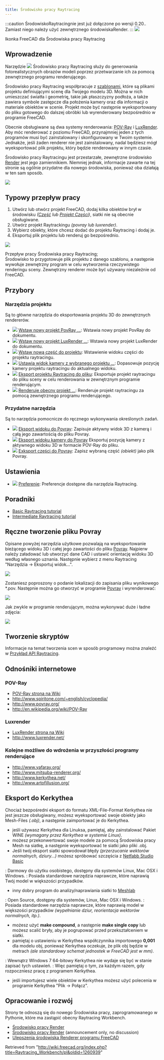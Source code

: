 ```yaml
---
title: Środowisko pracy Raytracing
---
```


:::caution
ŚrodowiskoRaytracingnie jest już dołączone po wersji 0.20..
Zamiast niego należy użyć zewnętrznego środowiskaRender.
:::
![](/images/Workbench_Raytracing.svg)

Ikonka FreeCAD dla Środowiska pracy Raytracing

## Wprowadzenie

Narzędzie ![](/images/Workbench_Raytracing.svg) Środowisko pracy Raytracing służy do generowania fotorealistycznych obrazów modeli poprzez przetwarzanie ich za pomocą zewnętrznego programu renderującego.

Środowisko pracy Raytracing współpracuje z [szablonami](/Raytracing_templates "Raytracing templates"), które są plikami projektu definiującymi scenę dla Twojego modelu 3D. Można w nich umieszczać światła i geometrię, takie jak płaszczyzny podłoża, a także zawiera symbole zastępcze dla położenia kamery oraz dla informacji o materiale obiektów w scenie. Projekt może być następnie wyeksportowany do pliku gotowego do dalszej obróbki lub wyrenderowany bezpośrednio w programie FreeCAD.

Obecnie obsługiwane są dwa systemy renderowania: [POV-Ray](/POV-Ray "POV-Ray") i [LuxRender](/LuxRender "LuxRender"). Aby móc renderować z poziomu FreeCAD, przynajmniej jeden z tych programów musi być zainstalowany i skonfigurowany w Twoim systemie. Jednakże, jeśli żaden renderer nie jest zainstalowany, nadal będziesz mógł wyeksportować plik projektu, który będzie renderowany w innym czasie.

Środowisko pracy Raytracingu jest przestarzałe, zewnętrzne środowisko [Render](https://github.com/FreeCAD/FreeCAD-render) jest jego zamiennikiem. Niemniej jednak, informacje zawarte na tej stronie są ogólnie przydatne dla nowego środowiska, ponieważ oba działają w ten sam sposób.

![](/images/Raytracing_example.jpg)

## Typowy przepływ pracy

1. Utwórz lub otwórz projekt FreeCAD, dodaj kilka obiektów brył w środowisku _([Część](/Part_Workbench/pl "Part Workbench/pl") lub [Projekt Części](/PartDesign_Workbench/pl "PartDesign Workbench/pl"))_, siatki nie są obecnie obsługiwane.
2. Utwórz projekt Raytrackingu _(povray lub luxrender)_.
3. Wybierz obiekty, które chcesz dodać do projektu Raytracing i dodaj je.
4. Eksportuj plik projektu lub renderuj go bezpośrednio.

![](/images/Raytracing_Workbench_workflow.svg)

Przepływ pracy Środowiska pracy Raytracing;  
Środowisko to przygotowuje plik projektu z danego szablonu, a następnie wywołuje zewnętrzny program w celu wytworzenia rzeczywistego renderingu sceny. Zewnętrzny renderer może być używany niezależnie od FreeCAD.

## Przybory

### Narzędzia projektu

Są to główne narzędzia do eksportowania projektu 3D do zewnętrznych rendererów.

- ![](/images/Raytrace_New.svg) [Wstaw nowy projekt PovRay ...](/Raytracing_New/pl "Raytracing New/pl"): Wstawia nowy projekt PovRay do dokumentu.
- ![](/images/Raytrace_Lux.svg) [Wstaw nowy projekt LuxRender ...](/Raytracing_Lux/pl "Raytracing Lux/pl"): Wstawia nowy projekt LuxRender do dokumentu.
- ![](/images/Raytrace_NewPartSegment.svg) [Wstaw nową część do projektu](/Raytracing_InsertPart/pl "Raytracing InsertPart/pl"): Wstawienie widoku części do projektu raytracingu.
- ![](/images/Raytrace_ResetCamera.svg) [Ustawia widok kamery z wybranego projektu ...](/Raytracing_ResetCamera/pl "Raytracing ResetCamera/pl"): Dopasowuje pozycję kamery projektu raytracingu do aktualnego widoku.
- ![](/images/Raytrace_ExportProject.svg) [Eksport projektu Raytracing do pliku](/Raytracing_ExportProject/pl "Raytracing ExportProject/pl"): Eksportuje projekt raytracingu do pliku sceny w celu renderowania w zewnętrznym programie renderującym.
- ![](/images/Raytrace_Render.svg) [Renderuje obecny projekt ...](/Raytracing_Render/pl "Raytracing Render/pl"): Renderuje projekt raytracingu za pomocą zewnętrznego programu renderującego.

### Przydatne narzędzia

Są to narzędzia pomocnicze do ręcznego wykonywania określonych zadań.

- ![](/images/Raytracing_WriteView.svg) [Eksport widoku do Povray](/Raytracing_WriteView "Raytracing WriteView"): Zapisuje aktywny widok 3D z kamerą i całą jego zawartością do pliku Povray.
- ![](/images/Raytracing_WriteCamera.svg) [Eksport widoku kamery do Povray](/Raytracing_WriteCamera "Raytracing WriteCamera") Eksportuj pozycję kamery z aktywnego widoku 3D w formacie POV-Ray do pliku.
- ![](/images/Raytracing_WritePart.svg) [Exksport części do Povray](/Raytracing_WritePart "Raytracing WritePart"): Zapisz wybraną część _(obiekt)_ jako plik Povray.

## Ustawienia

- ![](/images/Preferences-raytracing.svg) [Preferenje](/Raytracing_Preferences "Raytracing Preferences"): Preferencje dostępne dla narzędzia Raytracing.

## Poradniki

- [Basic Raytracing tutorial](/Raytracing_tutorial "Raytracing tutorial")
- [Intermediate Raytracing tutorial](/Tutorial_FreeCAD_POV_ray "Tutorial FreeCAD POV ray")

## Ręczne tworzenie pliku Povray

Opisane powyżej narzędzia użytkowe pozwalają na wyeksportowanie bieżącego widoku 3D i całej jego zawartości do pliku [Povray](http://www.povray.org/). Najpierw należy załadować lub utworzyć dane CAD i ustawić orientację widoku 3D według własnego uznania. Następnie wybierz z menu Raytracing "Narzędzia → Eksportuj widok...".

![](/images/FreeCAD_Raytracing.jpg)

Zostaniesz poproszony o podanie lokalizacji do zapisania pliku wynikowego \*.pov. Następnie można go otworzyć w programie [Povray](http://www.povray.org/) i wyrenderować:

![](/images/Povray.jpg)

Jak zwykle w programie renderującym, można wykonywać duże i ładne zdjęcia:

![](/images/Scharniergreifer_render.jpg)

## Tworzenie skryptów

Informacje na temat tworzenia scen w sposób programowy można znaleźć w [Przykład API Raytracing](/Raytracing_API_example "Raytracing API example").

## Odnośniki internetowe

### POV-Ray

- [POV-Ray strona na Wiki](/POV-Ray "POV-Ray")
- <http://www.spiritone.com/~english/cyclopedia/>
- <http://www.povray.org/>
- <http://en.wikipedia.org/wiki/POV-Ray>

### Luxrender

- [LuxRender strona na Wiki](/LuxRender "LuxRender")
- <http://www.luxrender.net/>

### Kolejne możliwe do wdrożenia w przyszłości programy renderujące

- <http://www.yafaray.org/>
- <http://www.mitsuba-renderer.org/>
- <http://www.kerkythea.net/>
- <http://www.artofillusion.org/>

## Eksport do Kerkythea

Chociaż bezpośredni eksport do formatu XML-File-Format Kerkythea nie jest jeszcze obsługiwany, możesz wyeksportować swoje obiekty jako Mesh-Files _(.obj)_, a następnie zaimportować je do Kerkythea.

- jeśli używasz Kerkythea dla Linuksa, pamiętaj, aby zainstalować Pakiet WINE _(wymagany przez Kerkythea w systemie Linux)_.
- możesz przekonwertować swoje modele za pomocą Środowiska pracy Mesh na siatkę, a następnie wyeksportować te siatki jako pliki .obj.
- Jeśli twój eksport siatki spowodował błędy _(przerzucanie wektorów normalnych, dziury...)_ możesz spróbować szczęścia z [Netfabb Studio Basic](http://www.netfabb.com/downloadcenter.php?basic=1)

: Darmowy do użytku osobistego, dostępny dla systemów Linux, Mac OSX i Windows.
: Posiada standardowe narzędzia naprawcze, które naprawią Twój model w większości przypadków.

- inny dobry program do analizy/naprawiania siatki to [Meshlab](http://sourceforge.net/projects/meshlab/)

: Open Source, dostępny dla systemów, Linux, Mac OSX i Windows.
: Posiada standardowe narzędzia naprawcze, które naprawią model w większości przypadków _(wypełnianie dziur, reorientacja wektorów normalnych, itp.)_.

- możesz użyć **make compound**, a następnie **make single copy** lub możesz scalić bryły, aby je pogrupować przed przekształceniem w siatki.
- pamiętaj o ustawieniu w Kerkythea współczynnika importowego **0,001** dla modelu obj, ponieważ Kerkythea oczekuje, że plik obj będzie w metrach _(ale standardowy schemat jednostek w FreeCAD jest w mm)_.

: Wewnątrz WIndows 7 64-bitowy Kerkythea nie wydaje się być w stanie zapisać tych ustawień.
: Więc pamiętaj o tym, za każdym razem, gdy rozpoczniesz pracę z programem Kerkythea.

- jeśli importujesz wiele obiektów w Kerkythea możesz użyć polecenia w programie Kerkythea "Plik → Połącz".

## Opracowanie i rozwój

Strony te odnoszą się do nowego Środowiska pracy, zaprogramowanego w Pythonie, które ma zastąpić obecny Raytracing Workbench.

- [Środowisko pracy Render](https://github.com/FreeCAD/FreeCAD-render)
- [Środowisko pracy Render](https://forum.freecadweb.org/viewtopic.php?f=9&t=25933) (announcement only, no discussion)
- [Ulepszenia środowiska Renderer programu FreeCAD](https://forum.freecadweb.org/viewtopic.php?t=39168)

Retrieved from "<http://wiki.freecad.org/index.php?title=Raytracing_Workbench/pl&oldid=1260939>"
